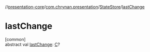 //[presentation-core](../../../index.md)/[com.chrynan.presentation](../index.md)/[StateStore](index.md)/[lastChange](last-change.md)

# lastChange

[common]\
abstract val [lastChange](last-change.md): [C](index.md)?
